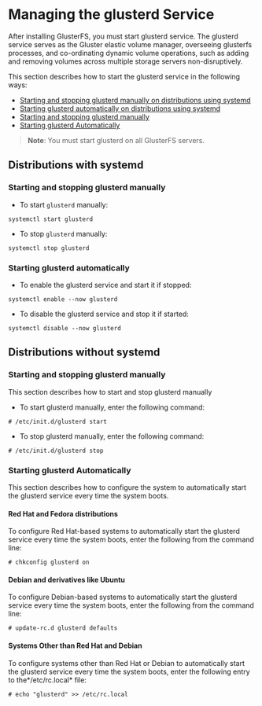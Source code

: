 # Managing the glusterd Service

After installing GlusterFS, you must start glusterd service. The
glusterd service serves as the Gluster elastic volume manager,
overseeing glusterfs processes, and co-ordinating dynamic volume
operations, such as adding and removing volumes across multiple storage
servers non-disruptively.

This section describes how to start the glusterd service in the
following ways:

- [Starting and stopping glusterd manually on distributions using systemd](#manual)
- [Starting glusterd automatically on distributions using systemd](#auto)
- [Starting and stopping glusterd manually](#manual-legacy)
- [Starting glusterd Automatically](#auto-legacy)

> **Note**: You must start glusterd on all GlusterFS servers.

## Distributions with systemd

<a name="manual"></a>
### Starting and stopping glusterd manually
- To start `glusterd` manually:

```console
systemctl start glusterd
```

- To stop `glusterd` manually:

```console
systemctl stop glusterd
```

<a name="auto"></a>
### Starting glusterd automatically
- To enable the glusterd service and start it if stopped:

```console
systemctl enable --now glusterd
```

- To disable the glusterd service and stop it if started:

```console
systemctl disable --now glusterd
```

## Distributions without systemd

<a name="manual-legacy"></a>
### Starting and stopping glusterd manually

This section describes how to start and stop glusterd manually

- To start glusterd manually, enter the following command:

```console
# /etc/init.d/glusterd start
```

-   To stop glusterd manually, enter the following command:

```console
# /etc/init.d/glusterd stop
```

<a name="auto-legacy"></a>
### Starting glusterd Automatically

This section describes how to configure the system to automatically
start the glusterd service every time the system boots.

#### Red Hat and Fedora distributions

To configure Red Hat-based systems to automatically start the glusterd
service every time the system boots, enter the following from the
command line:

```console
# chkconfig glusterd on
```

#### Debian and derivatives like Ubuntu

To configure Debian-based systems to automatically start the glusterd
service every time the system boots, enter the following from the
command line:

```console
# update-rc.d glusterd defaults
```

#### Systems Other than Red Hat and Debian

To configure systems other than Red Hat or Debian to automatically start
the glusterd service every time the system boots, enter the following
entry to the*/etc/rc.local* file:

```console
# echo "glusterd" >> /etc/rc.local
```
